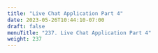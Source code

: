 ```yaml
---
title: "Live Chat Application Part 4"
date: 2023-05-26T10:44:10-07:00
draft: false
menuTitle: "237. Live Chat Application Part 4"
weight: 237
---
```


